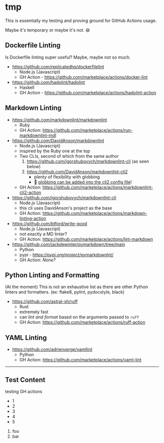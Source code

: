 # tmp

This is essentially my testing and proving ground for GitHub Actions usage.

Maybe it's temporary or maybe it's not. :laughing:

<!---
Pulled my self-written linting docs from
https://github.com/hellt/markdown-footnote-sorter/issues/17#issuecomment-2403704794
https://github.com/hellt/markdown-footnote-sorter/issues/17#issuecomment-2463479513
--->

## Dockerfile Linting

Is Dockerfile linting super useful? Maybe, maybe not so much.

* <https://github.com/replicatedhq/dockerfilelint>
  * Node.js (Javascript)
  * GH Action - <https://github.com/marketplace/actions/docker-lint>
* <https://github.com/hadolint/hadolint>
  * Haskell
  * GH Action - <https://github.com/marketplace/actions/hadolint-action>

## Markdown Linting

* <https://github.com/markdownlint/markdownlint>
  * Ruby
  * GH Action: <https://github.com/marketplace/actions/run-markdownlint-mdl>
* <https://github.com/DavidAnson/markdownlint>
  * Node.js (Javascript)
  * inspired by the Ruby one at the top
  * Two CLIs, second of which from the same author
     1. <https://github.com/igorshubovych/markdownlint-cli> (as seen below)
     1. <https://github.com/DavidAnson/markdownlint-cli2>
        * plenty of flexibility with globbing
        * :tada: [globbing can be added into the cli2 config file](https://github.com/DavidAnson/markdownlint-cli2/blob/main/test/markdownlint-cli2-yaml-example/.markdownlint-cli2.yaml#L24)!
  * GH Action: <https://github.com/marketplace/actions/markdownlint-cli2-action>
* <https://github.com/igorshubovych/markdownlint-cli>
  * Node.js (Javascript)
  * this cli uses DavidAnson's project as the base
  * GH Action: <https://github.com/marketplace/actions/markdown-linting-action>
* <https://github.com/btford/write-good>
  * Node.js (Javascript)
  * not exactly a MD linter?
  * GH Action: <https://github.com/marketplace/actions/lint-markdown>
* <https://github.com/jackdewinter/pymarkdown/tree/main>
  * Python
  * pypi - <https://pypi.org/project/pymarkdownlnt/>
  * GH Action: _None?_

## Python Linting and Formatting

(At the moment) This is not an exhaustive list as there are other Python
linters and formatters. (ex: flake8, pylint, pydocstyle, black)

* <https://github.com/astral-sh/ruff>
  * Rust
  * extremely fast
  * can _lint and format_ based on the arguments passed to `ruff`
  * GH Action: <https://github.com/marketplace/actions/ruff-action>

## YAML Linting

* <https://github.com/adrienverge/yamllint>
  * Python
  * GH Action: <https://github.com/marketplace/actions/yaml-lint>

<!---
https://github.com/mattcone/markdown-guide/blob/master/_basic-syntax/horizontal-rules.md

Horizontal rule

```markdown
***
---
___
```

--->

---

## Test Content

testing GH actions

* 1
* 2
* 3
* 4
* 5

1. foo
1. bar

